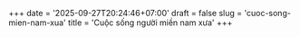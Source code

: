 +++
date = '2025-09-27T20:24:46+07:00'
draft = false
slug = 'cuoc-song-mien-nam-xua'
title = 'Cuộc sống người miền nam xưa'
+++
